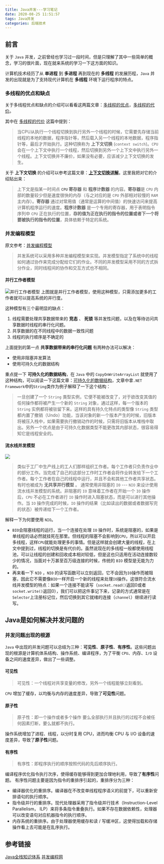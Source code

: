 ```yaml
---
title: Java并发---学习笔记
date: 2020-08-25 11:51:57
tags: Java并发
categories: 后端技术
---
```


## 前言
关于 `Java` 并发，之前曾经也学习过一段时间，但是只理解了其中一些简单的概念，学习的很片面，现在就来系统的学习一下这方面的知识。

计算机技术经历了从 **单进程** 到 **多进程** 再到现在的 **多线程** 的发展历程，`Java` 并发的出现就是为了支持现代计算机在 **多线程** 环境下运行程序的特点。

### 多线程的优点和缺点
关于多线程优点和缺点的介绍可以看看这两篇文章：[多线程的优点](http://ifeve.com/benefits/)，[多线程的代价](http://ifeve.com/costs-of-multithreading/)。

其中在 [多线程的代价](http://ifeve.com/costs-of-multithreading/) 这篇中提到：
> 当CPU从执行一个线程切换到执行另外一个线程的时候，它需要先存储当前线程的本地的数据，程序指针等，然后载入另一个线程的本地数据，程序指针等，最后才开始执行。这种切换称为 **上下文切换** (`context switch`)。`CPU`会在一个上下文中执行一个线程，然后切换到另外一个上下文中执行另外一个线程。上下文切换并不廉价，如果没有必要，应该减少上下文切换的发生。

关于 **上下文切换** 的介绍可以参考这篇文章：[**上下文切换详解**](http://ifeve.com/context-switch-definition/)。这里我把对它的介绍贴出来：
> 上下文是指某一时间点 **`CPU` 寄存器** 和 **程序计数器** 的内容。**寄存器**是 `CPU` 内部的数量较少但是速度很快的内存（与之对应的是 `CPU` 外部相对较慢的 `RAM` 主内存）。**寄存器** 通过对常用值（通常是运算的中间值）的快速访问来提高计算机程序运行的速度。**程序计数器** 是一个专用的寄存器，用于表明指令序列中 `CPU` 正在执行的位置，**存的值为正在执行的指令的位置或者下一个将要被执行的指令的位置**，具体依赖于特定的系统。

### 并发编程模型
原文参考：[并发编程模型](http://ifeve.com/%e5%b9%b6%e5%8f%91%e7%bc%96%e7%a8%8b%e6%a8%a1%e5%9e%8b/)
> 并发系统可以采用多种并发编程模型来实现。并发模型指定了系统中的线程如何通过协作来完成分配给它们的作业。不同的并发模型采用不同的方式拆分作业，同时线程间的协作和交互方式也不相同。

#### 并行工作者模型
![并行工作者模型](https://ae01.alicdn.com/kf/U011338060bb94fe6a0ad232a7e07a9d0h.jpg)
上图就是并行工作者模型，使用这种模型，只需添加更多的工作者就可以提高系统的并行度。

这种模型有三个最明显的缺点：
1. 线程需要处理共享数据带来的 **竞态** 、 **死锁** 等并发性问题，以及在等待访问共享数据时线程的串行化问题。
2. 共享数据的在不同线程中的数据一致性问题
3. 线程的执行顺序是不确定的

上面提到的第一点 **共享数据带来的串行化问题** 有两种办法可以解决：
- 使用非阻塞并发算法
- 使用可持久化的数据结构

重点提一下 **可持久化的数据结构**，在 `Java` 中的 `CopyOnWriteArrayList` 就使用了这种结构，可以阅读一下这篇文章：[可持久化的数据结构](https://www.cnblogs.com/tedzhao/archive/2008/11/12/1332112.html)，文章中拿`.NET Framework`中的`String`类作为例子解释了一下这个结构：
> 一旦创建了一个 `String` 类型实例，它便不能被改变了，对于欲改变其值的任何操作都将被产生一个新的 `String` 对象，通过这样，每一个版本的 `String` 实例都将被驻留下来。这样的具有持久化特点的类型像 `String` 类型都内置了撤销（Undo）功能，当该对象的新一个版本产生的时候，旧版本将被压入栈中，如果需要执行撤销动作的时候，只需将旧版本从堆栈中取出。另外一个优点是由于可持久化数据类型不能更改其内部状态，很容易得知它是线程安全的。


#### 流水线并发模型
![](https://ae01.alicdn.com/kf/Ueaae6349d6ca4721ac036161ce3a83bcs.jpg)
> 类似于工厂中生产线上的工人们那样组织工作者。每个工作者只负责作业中的部分工作。当完成了自己的这部分工作时工作者会将作业转发给下一个工作者。每个工作者在自己的线程中运行，并且不会和其他工作者共享状态。有时也被成为 **无共享并行模型** 。
> 通常使用非阻塞的 `IO` --- `NIO` 来设计使用流水线并发模型的系统。非阻塞的 `IO` 意味着工作者在开始一个 `IO` 操作后，`CPU` 不必在工作者进行 `IO` 操作时进入阻塞状态，而是可以进行其他操作。当 `IO` 操作完成的时候，`IO` 操作的结果（比如读出的数据或者数据写完的状态）被传递给下一个工作者。

解释一下为何要使用 `NIO`。
- `BIO`会阻塞线程的运行，当一个连接在处理 `IO` 操作时，系统是阻塞的，如果是单线程的话必然就挂死在那里。但线程的阻塞不会影响到`CPU`，所以可以开启多线程，这样`CPU`就能处理更多的事情。但是这样就会创建大量的线程，在上文中提到过，线程的切换是有代价的。虽然说现在的多线程一般都使用线程池，可以让线程的创建和回收成本相对较低，但是这也只适用在活动连接数较少的情况，当面对十万甚至百万级连接的时候，传统的 `BIO` 模型是无能为力的。
- 再来看一下 `NIO` ，`NIO` 的读写函数可以立刻返回，它不会因为`IO`操作而被阻塞，因此它不需要像`BIO`一样开启一个新的线程来处理`IO`操作。这很符合流水线并发模型的特点：如果一个连接不能读写（`socket.read()`返回0或者`socket.write()`返回0），我们可以把这件事记下来，记录的方式通常是在`Selector`上注册标记位，然后切换到其它就绪的连接（`channel`）继续进行读写。

## Java是如何解决并发问题的

### 并发问题出现的根源
`Java` 中出现的并发问题可以总结为三种：**可见性**、**原子性**、**有序性**。这些问题出现的根源是计算机体系结构、操作系统、编译程序，为了平衡 `CPU`、内存、`I/O` 设备之间的速度差异，做出了一些调整。

#### 可见性
> 可见性：一个线程对共享变量的修改，另外一个线程能够立刻看到。

`CPU` 增加了缓存，以均衡与内存的速度差异，导致了**可见性**问题。

#### 原子性
> 原子性：即一个操作或者多个操作 要么全部执行并且执行的过程不会被任何因素打断，要么就都不执行。

操作系统增加了进程、线程，以分时复用 CPU，进而均衡 CPU 与 I/O 设备的速度差异，导致了**原子性**问题。

#### 有序性
> 有序性：即程序执行的顺序按照代码的先后顺序执行。

编译程序优化指令执行次序，使得缓存能够得到更加合理地利用，导致了**有序性**问题。
有序性问题主要是因为指令的重排序引起的，重排序分为三种：
- 编译器优化的重排序。编译器在不改变单线程程序语义的前提下，可以重新安排语句的执行顺序。 
- 指令级并行的重排序。现代处理器采用了指令级并行技术（Instruction-Level Parallelism， ILP）来将多条指令重叠执行。如果不存在数据依赖性，处理器可以改变语句对应机器指令的执行顺序。 
- 内存系统的重排序。由于处理器使用缓存和读 / 写缓冲区，这使得加载和存储操作看上去可能是在乱序执行。






## 参考链接
[Java全栈知识体系](https://www.pdai.tech/md/java/thread/java-thread-x-overview.html)
[并发编程网](http://ifeve.com/java-concurrency-thread-directory/)
